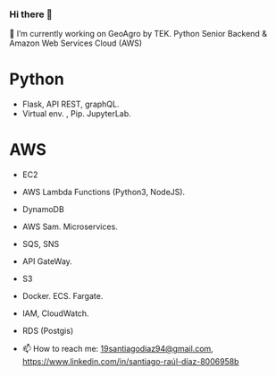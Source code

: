 ### Hi there 👋
🔭 I’m currently working on  GeoAgro by TEK.
Python Senior Backend & <br>
Amazon Web Services Cloud (AWS)

# Python
- Flask, API REST, graphQL.
- Virtual env. , Pip. JupyterLab.

# AWS
- EC2
- AWS Lambda Functions (Python3, NodeJS).
- DynamoDB
- AWS Sam. Microservices. 
- SQS, SNS
- API GateWay.
- S3
- Docker. ECS. Fargate.
- IAM, CloudWatch.
- RDS (Postgis)



- 📫 How to reach me: 19santiagodiaz94@gmail.com, https://www.linkedin.com/in/santiago-raúl-díaz-8006958b
